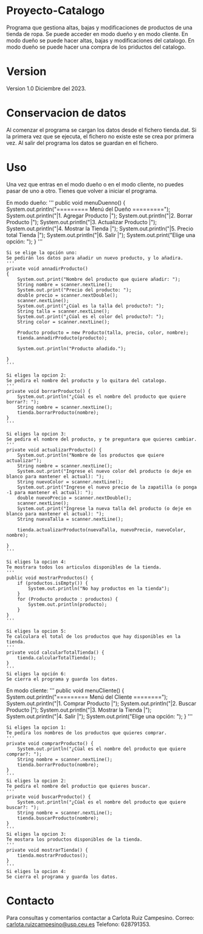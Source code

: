 # Proyecto-Catalogo
Programa que gestiona altas, bajas y modificaciones de productos de una tienda de ropa. 
Se puede acceder en modo dueño y en modo cliente.
En modo dueño se puede hacer altas, bajas y modificaciones del catalogo. 
En modo dueño se puede hacer una compra de los priductos del catalogo. 

# Version
Version 1.0 Diciembre del 2023. 

# Conservacion de datos
Al comenzar el programa se cargan los datos desde el fichero tienda.dat.
Si la primera vez que se ejecuta, el fichero no existe este se crea por primera vez. 
Al salir del programa los datos se guardan en el fichero. 

# Uso
Una vez que entras en el modo dueño o en el modo cliente, no puedes pasar de uno a otro. Tienes que volver a iniciar el programa.

En modo dueño:
    '''
    public void menuDuenno() 
    {
        System.out.println("========= Menú del Dueño =========");
        System.out.println("|1. Agregar Producto             |");
        System.out.println("|2. Borrar Producto              |");
        System.out.println("|3. Actualizar Producto          |");
        System.out.println("|4. Mostrar la Tienda            |");
        System.out.println("|5. Precio total Tienda          |");
        System.out.println("|6. Salir                        |");
        System.out.print("Elige una opción: ");
    } 
    '''

    Si se elige la opción uno:
    Se pedirán los datos para añadir un nuevo producto, y lo añadira.
    '''
    private void annadirProducto() 
    {
        System.out.print("Nombre del producto que quiere añadir: ");
        String nombre = scanner.nextLine();
        System.out.print("Precio del producto: ");
        double precio = scanner.nextDouble();
        scanner.nextLine(); 
        System.out.print("¿Cúal es la talla del producto?: ");
        String talla = scanner.nextLine();
        System.out.print("¿Cúal es el color del producto?: ");
        String color = scanner.nextLine();

        Producto producto = new Producto(talla, precio, color, nombre);
        tienda.annadirProducto(producto);

        System.out.println("Producto añadido.");

    }
    '''

    Si eliges la opcion 2:
    Se pedira el nombre del producto y lo quitara del catalogo.
    '''
    private void borrarProducto() {
        System.out.println("¿Cúal es el nombre del producto que quiere borrar?: ");
        String nombre = scanner.nextLine();
        tienda.borrarProducto(nombre);
    }
    '''

    Si eliges la opcion 3:
    Se pedira el nombre del producto, y te preguntara que quieres cambiar.
    '''
    private void actualizarProducto() {
        System.out.println("Nombre de los productos que quiere actualizar");
        String nombre = scanner.nextLine();
        System.out.print("Ingrese el nuevo color del producto (o deje en blanco para mantener el actual): ");
        String nuevoColor = scanner.nextLine();
        System.out.print("Ingrese el nuevo precio de la zapatilla (o ponga -1 para mantener el actual): ");
        double nuevoPrecio = scanner.nextDouble();
        scanner.nextLine(); 
        System.out.print("Ingrese la nueva talla del producto (o deje en blanco para mantener el actual): ");
        String nuevaTalla = scanner.nextLine();

        tienda.actualizarProducto(nuevaTalla, nuevoPrecio, nuevoColor, nombre);

    }
    '''

    Si eliges la opcion 4:
    Te mostrara todos los articulos disponibles de la tienda.
    '''
    public void mostrarProductos() {
        if (productos.isEmpty()) {
            System.out.println("No hay productos en la tienda");
        }
        for (Producto producto : productos) {
            System.out.println(producto);
        }
    }
    '''

    Si eliges la opcion 5:
    Te calculara el total de los productos que hay disponibles en la tienda. 
    '''
    private void calcularTotalTienda() {
        tienda.calcularTotalTienda();
    }
    '''
    Si eliges la opción 6:
    Se cierra el programa y guarda los datos.



En modo cliente:
    '''
    public void menuCliente() 
    {
        System.out.println("========= Menú del Cliente ========");
        System.out.println("|1. Comprar Producto               |");
        System.out.println("|2. Buscar Producto               |");
        System.out.println("|3. Mostrar la Tienda             |");
        System.out.println("|4. Salir                         |");
        System.out.print("Elige una opción: ");
    }
    '''

    Si eliges la opcion 1:
    Te pedira los nombres de los productos que quieres comprar.
    '''
    private void comprarProducto() {
        System.out.println("¿Cúal es el nombre del producto que quiere comprar?: ");
        String nombre = scanner.nextLine();
        tienda.borrarProducto(nombre);
    }
    '''
    Si eliges la opcion 2:
    Te pedira el nombre del productio que quieres buscar.
    '''
    private void buscarProducto() {
        System.out.println("¿Cúal es el nombre del producto que quiere buscar?: ");
        String nombre = scanner.nextLine();
        tienda.buscarProducto(nombre);
    }
    '''
    Si eliges la opcion 3:
    Te mostara los productos disponibles de la tienda.
    '''
    private void mostrarTienda() {
        tienda.mostrarProductos();
    }
    '''
    Si eliges la opcion 4:
    Se cierra el programa y guarda los datos.

# Contacto
Para consultas y comentarios contactar a Carlota Ruiz Campesino.
Correo: carlota.ruizcampesino@usp.ceu.es
Telefono: 628791353. 



